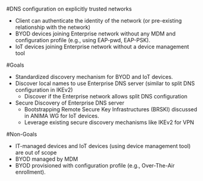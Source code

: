 #DNS configuration on explicitly trusted networks

* Client can authenticate the identity of the network (or pre-existing relationship with the network)
* BYOD devices joining Enterprise network without any MDM and configuration profile (e.g., using EAP-pwd, EAP-PSK).
* IoT devices joining Enterprise network without a device management tool

#Goals

* Standardized discovery mechanism for BYOD and IoT devices.
* Discover local names to use Enterprise DNS server (similar to split DNS configuration in IKEv2)
   - Discover if the Enterprise network allows split DNS configuration
* Secure Discovery of Enterprise DNS server 
    - Bootstrapping Remote Secure Key Infrastructures (BRSKI) discussed in ANIMA WG for IoT devices.
    - Leverage existing secure discovery mechanisms like IKEv2 for VPN

#Non-Goals

* IT-managed devices and IoT devices (using device management tool) are out of scope
* BYOD managed by MDM
* BYOD provisioned with configuration profile (e.g., Over-The-Air enrollment).

